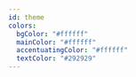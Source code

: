 ```yaml
---
id: theme
colors:
  bgColor: "#ffffff"
  mainColor: "#ffffff"
  accentuatingColor: "#ffffff"
  textColor: "#292929"
---
```

